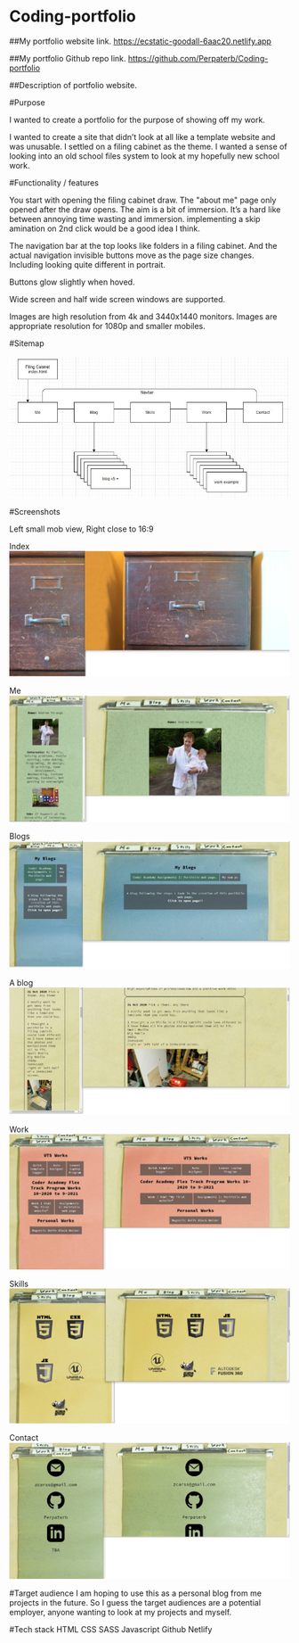 # Coding-portfolio

##My portfolio website link. https://ecstatic-goodall-6aac20.netlify.app

##My portfolio Github repo link. https://github.com/Perpaterb/Coding-portfolio

##Description of portfolio website.

#Purpose

I wanted to create a portfolio for the purpose of showing off my work.

I wanted to create a site that didn’t look at all like a template website and was unusable.
I settled on a filing cabinet as the theme. I wanted a sense of looking into an old school files system to look at my hopefully new school work.

#Functionality / features

You start with opening the filing cabinet draw. The "about me" page only opened after the draw opens.
The aim is a bit of immersion. It’s a hard like between annoying time wasting and immersion. implementing a skip amination on 2nd click would be a good idea I think.

The navigation bar at the top looks like folders in a filing cabinet. And the actual navigation invisible buttons move as the page size changes. Including looking quite different in portrait. 

Buttons glow slightly when hoved.

Wide screen and half wide screen windows are supported. 

Images are high resolution from 4k and 3440x1440 monitors. Images are appropriate resolution for 1080p and smaller mobiles.

#Sitemap

![Sitemap](/docs/Sitemap.JPG)

#Screenshots

Left small mob view, Right close to 16:9

Index
![index](/docs/Index.jpg)

Me
![me](/docs/Me.JPG)

Blogs
![blogs](/docs/blogs.JPG)

A blog
![blog](/docs/blog.JPG)

Work
![me](/docs/work.JPG)

Skills
![blogs](/docs/skills.JPG)

Contact
![blog](/docs/contact.JPG)

#Target audience
I am hoping to use this as a personal blog from me projects in the future.
So I guess the target audiences are a potential employer, anyone wanting to look at my projects and myself.


#Tech stack
	HTML
	CSS
	SASS
	Javascript
	Github
	Netlify


